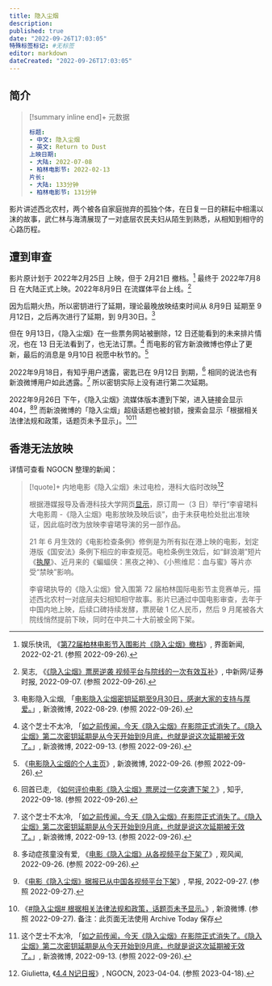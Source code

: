 ```yaml
---
title: 隐入尘烟
description:
published: true
date: "2022-09-26T17:03:05"
特殊标签标记: #无标签
editor: markdown
dateCreated: "2022-09-26T17:03:05"
---
```


## 简介

> [!summary inline end]+ 元数据
>
> ```yaml
> 标题:
> - 中文: 隐入尘烟
> - 英文: Return to Dust
> 上映日期:
> - 大陆: 2022-07-08
> - 柏林电影节: 2022-02-13
> 片长:
> - 大陆: 133分钟
> - 柏林电影节: 131分钟
> ```

影片讲述西北农村，两个被各自家庭抛弃的孤独个体，在日复一日的耕耘中相濡以沫的故事，武仁林与海清展现了一对底层农民夫妇从陌生到熟悉，从相知到相守的心路历程。

## 遭到审查

影片原计划于 2022年2月25日 上映，但于 2月21日 撤档。[^7125982] 最终于 2022年7月8日 在大陆正式上映。2022年8月9日 在流媒体平台上线。[^9846578]

[^7125982]: 娱乐快讯, 《[第72届柏林电影节入围影片《隐入尘烟》撤档](https://web.archive.org/web/20220724061509/https://www.jiemian.com/article/7125982.html)》, 界面新闻, 2022-02-21. (参照 2022-09-26).

[^9846578]: 吴志, 《[《隐入尘烟》票房逆袭 视频平台与院线的一次有效互补](https://web.archive.org/web/20220926090915/https://www.chinanews.com.cn/life/2022/09-07/9846578.shtml)》, 中新网/证券时报, 2022-09-07. (参照 2022-09-26).

因为后期火热，所以密钥进行了延期，理论最晚放映结束时间从 8月9日 延期至 9月12日，之后再次进行了延期，到 9月30日。[^NPMIY]

[^NPMIY]: 电影隐入尘烟, 「[电影隐入尘烟密钥延期至9月30日，感谢大家的支持与厚爱。](https://archive.ph/NPMIY "https://weibo.com/7735166377/M3gdDqKz3")」, 新浪微博, 2022-08-29. (参照 2022-09-26).

但在 9月13日，《隐入尘烟》在一些票务网站被删除，12 日还能看到的未来排片情况，也在 13 日无法看到了，也无法订票。[^8fN4R] 而电影的官方新浪微博也停止了更新，最后的消息是 9月10日 祝愿中秋节的。[^S25Mr]

[^8fN4R]: 这个芝士不太冷, 「[如之前传闻，今天《隐入尘烟》在影院正式消失了。《隐入尘烟》第二次密钥延期是从今天开始到9月底，也就是说这次延期被无效了。](https://archive.ph/8fN4R "https://weibo.com/6820398627/M5xaosHB5")」, 新浪微博, 2022-09-13. (参照 2022-09-26).

[^S25Mr]: 《[电影隐入尘烟的个人主页](https://archive.ph/S25Mr "https://weibo.com/u/7735166377")》, 新浪微博, 2022-09-26. (参照 2022-09-26).

2022年9月18日，有知乎用户透露，密匙已在 9月12日 到期，[^gM6Ue] 相同的说法也有新浪微博用户如此透露。[^8fN4R] 所以密钥实际上没有进行第二次延期。

[^gM6Ue]: 回首已走, 《[如何评价电影《隐入尘烟》票房过一亿突遭下架？](https://archive.ph/gM6Ue "https://www.zhihu.com/question/552695023")》, 知乎, 2022-09-18. (参照 2022-09-26).

2022年9月26日 下午，《隐入尘烟》流媒体版本遭到下架，进入链接会显示 404，[^EDQmy][^1317066] 而新浪微博的「隐入尘烟」超级话题也被封锁，搜索会显示「根据相关法律法规和政策，话题页未予显示」。[^231522][^8fN4R]

[^EDQmy]: 多动症孩童没有爱, 《[电影《隐入尘烟》从各视频平台下架了](https://archive.ph/EDQmy "https://user.guancha.cn/main/content?id=856292")》, 观风闻, 2022-09-26. (参照 2022-09-26).

[^1317066]: 《[电影《隐入尘烟》据报已从中国各视频平台下架](https://web.archive.org/web/20220927040631/https://www.zaobao.com.sg/realtime/china/story20220927-1317066)》, 早报, 2022-09-27. (参照 2022-09-27).

[^231522]: 《[#隐入尘烟# 根据相关法律法规和政策，话题页未予显示。](https://m.weibo.cn/search?containerid=231522type%3D1%26q%3D%23%E9%9A%90%E5%85%A5%E5%B0%98%E7%83%9F%23)》, 新浪微博. (参照 2022-09-27). 备注：此页面无法使用 Archive Today 保存

## 香港无法放映

详情可查看 NGOCN 整理的新闻：

> [!quote]+ 内地电影《隐入尘烟》未过电检，港科大临时改映[^44zb]
>
> 根据港媒报导及香港科技大学网页[显示][]，原订周一（3 日）举行“李睿珺科大电影周 -《隐入尘烟》电影放映及映后谈”，由于未获电检处批出准映证，因此临时改为放映李睿珺导演的另一部作品。
>
> 21 年 6 月生效的《电影检查条例》修例是为所有拟在港上映的电影，划定港版《国安法》条例下相应的审查规范。电检条例生效后，如“鲜浪潮”短片《[执屋](/video/执屋.md)》、近月来的《蝙蝠侠：黑夜之神》、《小熊维尼：血与蜜》等片亦受“禁映”影响。
>
> 李睿珺执导的《隐入尘烟》曾入围第 72 届柏林国际电影节主竞赛单元，描述西北农村一对底层夫妇相知相守故事。影片已通过中国电影审查，去年于中国内地上映，后续口碑持续发酵，票房破 1 亿人民币，然后 9 月尾被各大院线悄然提前下映，同时在中共二十大前被全网下架。

[^44zb]: Giulietta, 《[4.4 N记日报](https://web.archive.org/web/20230410082131/https://ngocn2.org/article/2023-04-04-zao-bao/)》, NGOCN, 2023-04-04. (参照 2023-04-18).

[显示]: https://web.archive.org/web/20230410082125/https://ias.hkust.edu.hk/events/liruijunkedadianyingzhou-yinruchenyandianyingfangyingjiyinghoutan-huodongneironggengxin
